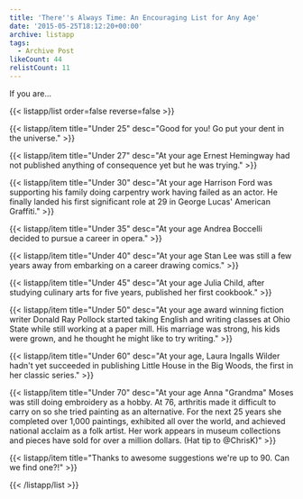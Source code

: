 ```yaml
---
title: 'There''s Always Time: An Encouraging List for Any Age'
date: '2015-05-25T18:12:20+00:00'
archive: listapp
tags: 
  - Archive Post
likeCount: 44
relistCount: 11
---
```


If you are...

<!--more-->

{{< listapp/list order=false reverse=false >}}

   {{< listapp/item title="Under 25"
      desc="Good for you! Go put your dent in the universe." >}}

   {{< listapp/item title="Under 27"
      desc="At your age Ernest Hemingway had not published anything of consequence yet but he was trying." >}}

   {{< listapp/item title="Under 30"
      desc="At your age Harrison Ford was supporting his family doing carpentry work having failed as an actor. He finally landed his first significant role at 29 in George Lucas' American Graffiti." >}}

   {{< listapp/item title="Under 35"
      desc="At your age Andrea Boccelli decided to pursue a career in opera." >}}

   {{< listapp/item title="Under 40"
      desc="At your age Stan Lee was still a few years away from embarking on a career drawing comics." >}}

   {{< listapp/item title="Under 45"
      desc="At your age Julia Child, after studying culinary arts for five years, published her first cookbook." >}}

   {{< listapp/item title="Under 50"
      desc="At your age award winning fiction writer Donald Ray Pollock started taking English and writing classes at Ohio State while still working at a paper mill. His marriage was strong, his kids were grown, and he thought he might like to try writing." >}}

   {{< listapp/item title="Under 60"
      desc="At your age, Laura Ingalls Wilder hadn't yet succeeded in publishing Little House in the Big Woods, the first in her classic series." >}}

   {{< listapp/item title="Under 70"
      desc="At your age Anna \"Grandma\" Moses was still doing embroidery as a hobby. At 76, arthritis made it difficult to carry on so she tried painting as an alternative. For the next 25 years she completed over 1,000 paintings, exhibited all over the world, and achieved national acclaim as a folk artist. Her work appears in museum collections and pieces have sold for over a million dollars. (Hat tip to @ChrisK)" >}}

   {{< listapp/item title="Thanks to awesome suggestions we're up to 90. Can we find one?!" >}}

{{< /listapp/list >}}
